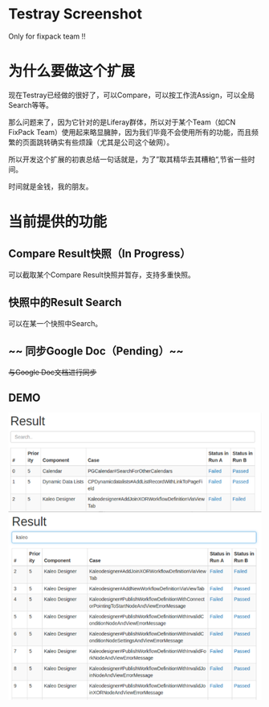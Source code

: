 # Testray Screenshot
Only for fixpack team !!

# 为什么要做这个扩展
现在Testray已经做的很好了，可以Compare，可以按工作流Assign，可以全局Search等等。

那么问题来了，因为它针对的是Liferay群体，所以对于某个Team（如CN FixPack Team）使用起来略显臃肿，因为我们毕竟不会使用所有的功能，而且频繁的页面跳转确实有些烦躁（尤其是公司这个破网）。

所以开发这个扩展的初衷总结一句话就是，为了”取其精华去其糟粕“,节省一些时间。

时间就是金钱，我的朋友。

# 当前提供的功能
## Compare Result快照（In Progress）
可以截取某个Compare Result快照并暂存，支持多重快照。

## 快照中的Result Search
可以在某一个快照中Search。

## ~~ 同步Google Doc（Pending）~~
~~与Google Doc文档进行同步~~

## DEMO
![demo1](images/demo1.png)
![demo2](images/demo2.png)